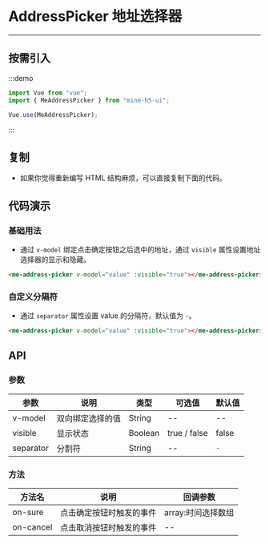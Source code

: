 # AddressPicker 地址选择器

----

## 按需引入

:::demo

```JavaScript
import Vue from "vue";
import { MeAddressPicker } from "mine-h5-ui";

Vue.use(MeAddressPicker);
```

:::

## 复制

* 如果你觉得重新编写 HTML 结构麻烦，可以直接复制下面的代码。

## 代码演示

### 基础用法

* 通过 `v-model` 绑定点击确定按钮之后选中的地址，通过 `visible` 属性设置地址选择器的显示和隐藏。

```HTML
<me-address-picker v-model="value" :visible="true"></me-address-picker>
```

### 自定义分隔符

* 通过 `separator` 属性设置 value 的分隔符，默认值为 `-`。

```HTML
<me-address-picker v-model="value" :visible="true"></me-address-picker>
```

## API

### 参数

| 参数      | 说明             | 类型    | 可选值       | 默认值 |
|-----------|------------------|---------|--------------|--------|
| v-model   | 双向绑定选择的值 | String  | --           | --     |
| visible   | 显示状态         | Boolean | true / false | false  |
| separator | 分割符           | String  | --           | `-`    |

### 方法

| 方法名    | 说明                     | 回调参数           |
|-----------|--------------------------|--------------------|
| on-sure   | 点击确定按钮时触发的事件 | array:时间选择数组 |
| on-cancel | 点击取消按钮时触发的事件 | --                 |
